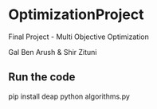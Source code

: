 # OptimizationProject
Final Project - Multi Objective Optimization

Gal Ben Arush & Shir Zituni

## Run the code
pip install deap 
python algorithms.py
